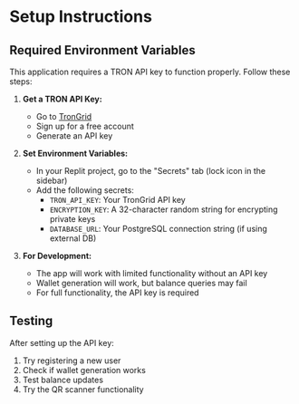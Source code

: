 
# Setup Instructions

## Required Environment Variables

This application requires a TRON API key to function properly. Follow these steps:

1. **Get a TRON API Key:**
   - Go to [TronGrid](https://www.trongrid.io/)
   - Sign up for a free account
   - Generate an API key

2. **Set Environment Variables:**
   - In your Replit project, go to the "Secrets" tab (lock icon in the sidebar)
   - Add the following secrets:
     - `TRON_API_KEY`: Your TronGrid API key
     - `ENCRYPTION_KEY`: A 32-character random string for encrypting private keys
     - `DATABASE_URL`: Your PostgreSQL connection string (if using external DB)

3. **For Development:**
   - The app will work with limited functionality without an API key
   - Wallet generation will work, but balance queries may fail
   - For full functionality, the API key is required

## Testing

After setting up the API key:
1. Try registering a new user
2. Check if wallet generation works
3. Test balance updates
4. Try the QR scanner functionality
